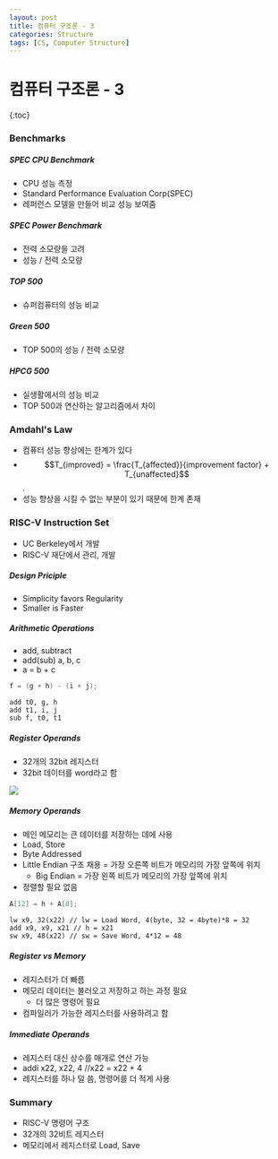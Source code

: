 ```yaml
---
layout: post
title: 컴퓨터 구조론 - 3
categories: Structure
tags: [CS, Computer Structure]
---
```


# 컴퓨터 구조론 - 3

{:toc}

### Benchmarks

##### SPEC CPU Benchmark

- CPU 성능 측정
- Standard Performance Evaluation Corp(SPEC)
- 레퍼런스 모델을 만들어 비교 성능 보여줌

##### SPEC Power Benchmark

- 전력 소모량을 고려
- 성능 / 전력 소모량

##### TOP 500

- 슈퍼컴퓨터의 성능 비교

##### Green 500

- TOP 500의 성능 / 전력 소모량

##### HPCG 500

- 실생활에서의 성능 비교
- TOP 500과 연산하는 알고리즘에서 차이

### Amdahl's Law

- 컴퓨터 성능 향상에는 한계가 있다
- $$T_{improved} = \frac{T_{affected}}{improvement factor} + T_{unaffected}$$.
- 성능 향상을 시킬 수 없는 부분이 있기 때문에 한계 존재

### RISC-V Instruction Set

- UC Berkeley에서 개발
- RISC-V 재단에서 관리, 개발

##### Design Priciple

- Simplicity favors Regularity
- Smaller is Faster

##### Arithmetic Operations

- add, subtract
- add(sub) a, b, c
- a = b + c

```c
f = (g + h) - (i + j);
```

```assembly
add t0, g, h
add t1, i, j
sub f, t0, t1
```

##### Register Operands

- 32개의 32bit 레지스터
- 32bit 데이터를 word라고 함

<img src="https://github.com/L-Hyun/L-Hyun.github.io/blob/main/assets/CS/3-1.png?raw=true" />

##### Memory Operands

- 메인 메모리는 큰 데이터를 저장하는 데에 사용
- Load, Store
- Byte Addressed
- Little Endian 구조 채용 = 가장 오른쪽 비트가 메모리의 가장 앞쪽에 위치
  - Big Endian = 가장 왼쪽 비트가 메모리의 가장 앞쪽에 위치
- 정렬할 필요 없음

```c
A[12] = h + A[8];
```

```assembly
lw x9, 32(x22) // lw = Load Word, 4(byte, 32 = 4byte)*8 = 32
add x9, x9, x21 // h = x21
sw x9, 48(x22) // sw = Save Word, 4*12 = 48
```

##### Register vs Memory

- 레지스터가 더 빠름
- 메모리 데이터는 불러오고 저장하고 하는 과정 필요
  - 더 많은 명령어 필요
- 컴파일러가 가능한 레지스터를 사용하려고 함

##### Immediate Operands

- 레지스터 대신 상수를 매개로 연산 가능
- addi x22, x22, 4 //x22 = x22 + 4
- 레지스터를 하나 덜 씀, 명령어를 더 적게 사용

### Summary

- RISC-V 명령어 구조
- 32개의 32비트 레지스터
- 메모리에서 레지스터로 Load, Save
